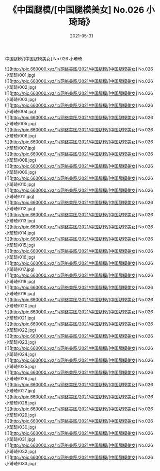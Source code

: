 ﻿---
layout: post
title:  《中国腿模/[中国腿模美女] No.026 小琦琦》
date:   2021-05-31
img: http://pic.660000.xyz/1:/网络美图/2021/中国腿模/[中国腿模美女] No.026 小琦琦/000.jpg
categories: [美女, 清纯, 唯美]
---

中国腿模/[中国腿模美女] No.026 小琦琦

 ![](http://pic.660000.xyz/1:/网络美图/2021/中国腿模/[中国腿模美女] No.026 小琦琦/001.jpg) <br>![](http://pic.660000.xyz/1:/网络美图/2021/中国腿模/[中国腿模美女] No.026 小琦琦/002.jpg) <br>![](http://pic.660000.xyz/1:/网络美图/2021/中国腿模/[中国腿模美女] No.026 小琦琦/003.jpg) <br>![](http://pic.660000.xyz/1:/网络美图/2021/中国腿模/[中国腿模美女] No.026 小琦琦/004.jpg) <br>![](http://pic.660000.xyz/1:/网络美图/2021/中国腿模/[中国腿模美女] No.026 小琦琦/005.jpg) <br>![](http://pic.660000.xyz/1:/网络美图/2021/中国腿模/[中国腿模美女] No.026 小琦琦/006.jpg) <br>![](http://pic.660000.xyz/1:/网络美图/2021/中国腿模/[中国腿模美女] No.026 小琦琦/007.jpg) <br>![](http://pic.660000.xyz/1:/网络美图/2021/中国腿模/[中国腿模美女] No.026 小琦琦/008.jpg) <br>![](http://pic.660000.xyz/1:/网络美图/2021/中国腿模/[中国腿模美女] No.026 小琦琦/009.jpg) <br>![](http://pic.660000.xyz/1:/网络美图/2021/中国腿模/[中国腿模美女] No.026 小琦琦/010.jpg) <br>![](http://pic.660000.xyz/1:/网络美图/2021/中国腿模/[中国腿模美女] No.026 小琦琦/011.jpg) <br>![](http://pic.660000.xyz/1:/网络美图/2021/中国腿模/[中国腿模美女] No.026 小琦琦/012.jpg) <br>![](http://pic.660000.xyz/1:/网络美图/2021/中国腿模/[中国腿模美女] No.026 小琦琦/013.jpg) <br>![](http://pic.660000.xyz/1:/网络美图/2021/中国腿模/[中国腿模美女] No.026 小琦琦/014.jpg) <br>![](http://pic.660000.xyz/1:/网络美图/2021/中国腿模/[中国腿模美女] No.026 小琦琦/015.jpg) <br>![](http://pic.660000.xyz/1:/网络美图/2021/中国腿模/[中国腿模美女] No.026 小琦琦/016.jpg) <br>![](http://pic.660000.xyz/1:/网络美图/2021/中国腿模/[中国腿模美女] No.026 小琦琦/017.jpg) <br>![](http://pic.660000.xyz/1:/网络美图/2021/中国腿模/[中国腿模美女] No.026 小琦琦/018.jpg) <br>![](http://pic.660000.xyz/1:/网络美图/2021/中国腿模/[中国腿模美女] No.026 小琦琦/019.jpg) <br>![](http://pic.660000.xyz/1:/网络美图/2021/中国腿模/[中国腿模美女] No.026 小琦琦/020.jpg) <br>![](http://pic.660000.xyz/1:/网络美图/2021/中国腿模/[中国腿模美女] No.026 小琦琦/021.jpg) <br>![](http://pic.660000.xyz/1:/网络美图/2021/中国腿模/[中国腿模美女] No.026 小琦琦/022.jpg) <br>![](http://pic.660000.xyz/1:/网络美图/2021/中国腿模/[中国腿模美女] No.026 小琦琦/023.jpg) <br>![](http://pic.660000.xyz/1:/网络美图/2021/中国腿模/[中国腿模美女] No.026 小琦琦/024.jpg) <br>![](http://pic.660000.xyz/1:/网络美图/2021/中国腿模/[中国腿模美女] No.026 小琦琦/025.jpg) <br>![](http://pic.660000.xyz/1:/网络美图/2021/中国腿模/[中国腿模美女] No.026 小琦琦/026.jpg) <br>![](http://pic.660000.xyz/1:/网络美图/2021/中国腿模/[中国腿模美女] No.026 小琦琦/027.jpg) <br>![](http://pic.660000.xyz/1:/网络美图/2021/中国腿模/[中国腿模美女] No.026 小琦琦/028.jpg) <br>![](http://pic.660000.xyz/1:/网络美图/2021/中国腿模/[中国腿模美女] No.026 小琦琦/029.jpg) <br>![](http://pic.660000.xyz/1:/网络美图/2021/中国腿模/[中国腿模美女] No.026 小琦琦/030.jpg) <br>![](http://pic.660000.xyz/1:/网络美图/2021/中国腿模/[中国腿模美女] No.026 小琦琦/031.jpg) <br>![](http://pic.660000.xyz/1:/网络美图/2021/中国腿模/[中国腿模美女] No.026 小琦琦/032.jpg) <br>![](http://pic.660000.xyz/1:/网络美图/2021/中国腿模/[中国腿模美女] No.026 小琦琦/033.jpg) <br>